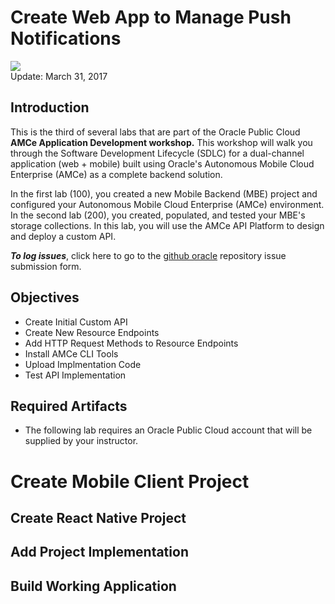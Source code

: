 # Create Web App to Manage Push Notifications

![](images/600/title.png)  
Update: March 31, 2017

## Introduction

This is the third of several labs that are part of the Oracle Public Cloud **AMCe Application Development workshop.** This workshop will walk you through the Software Development Lifecycle (SDLC) for a dual-channel application (web + mobile) built using Oracle's Autonomous Mobile Cloud Enterprise (AMCe) as a complete backend solution.

In the first lab (100), you created a new Mobile Backend (MBE) project and configured your Autonomous Mobile Cloud Enterprise (AMCe) environment. In the second lab (200), you created, populated, and tested your MBE's storage collections. In this lab, you will use the AMCe API Platform to design and deploy a custom API.

***To log issues***, click here to go to the [github oracle](https://github.com/oracle/cloud-native-devops-workshop/issues/new) repository issue submission form.

## Objectives
- Create Initial Custom API
- Create New Resource Endpoints
- Add HTTP Request Methods to Resource Endpoints
- Install AMCe CLI Tools
- Upload Implmentation Code
- Test API Implementation

## Required Artifacts
- The following lab requires an Oracle Public Cloud account that will be supplied by your instructor.

# Create Mobile Client Project

## Create React Native Project

## Add Project Implementation

## Build Working Application